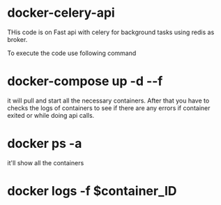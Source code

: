 # docker-celery-api

THis code is on Fast api with celery for background tasks using redis as broker.

To execute the code use following command

# docker-compose up -d --f

it will pull and start all the necessary containers. After that you have to checks the logs of containers to see if there are any errors if container exited or while doing api calls.

# docker ps -a
it'll show all the containers

# docker logs -f $container_ID
